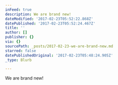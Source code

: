 ```yaml
---
inFeed: true
description: We are brand new!
dateModified: '2017-02-23T05:52:22.868Z'
datePublished: '2017-02-23T05:52:24.467Z'
title: ''
author: []
publisher: {}
via: {}
sourcePath: _posts/2017-02-23-we-are-brand-new.md
starred: false
datePublishedOriginal: '2017-02-23T05:48:24.905Z'
_type: Blurb

---
```

We are brand new!